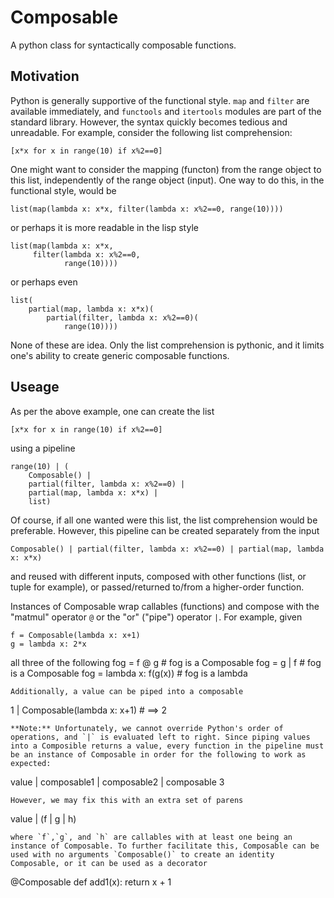# Composable
A python class for syntactically composable functions.

## Motivation
Python is generally supportive of the functional style. `map` and `filter` are available immediately, and `functools` and `itertools` modules are part of the standard library. However, the syntax quickly becomes tedious and unreadable. For example, consider the following list comprehension:
```
[x*x for x in range(10) if x%2==0]
```
One might want to consider the mapping (functon) from the range object to this list, independently of the range object (input). One way to do this, in the functional style, would be
```
list(map(lambda x: x*x, filter(lambda x: x%2==0, range(10))))
```
or perhaps it is more readable in the lisp style
```
list(map(lambda x: x*x,
     filter(lambda x: x%2==0,
            range(10))))
```
or perhaps even
```
list(
    partial(map, lambda x: x*x)(
        partial(filter, lambda x: x%2==0)(
            range(10))))
```
None of these are idea. Only the list comprehension is pythonic, and it limits one's ability to create generic composable functions. 

## Useage
As per the above example, one can create the list
```
[x*x for x in range(10) if x%2==0]
```
using a pipeline
```
range(10) | (
    Composable() |
    partial(filter, lambda x: x%2==0) |
    partial(map, lambda x: x*x) |
    list)
```
Of course, if all one wanted were this list, the list comprehension would be preferable. However, this pipeline can be created separately from the input
```
Composable() | partial(filter, lambda x: x%2==0) | partial(map, lambda x: x*x)
```
and reused with different inputs, composed with other functions (list, or tuple for example), or passed/returned to/from a higher-order function.

Instances of Composable wrap callables (functions) and compose with the "matmul" operator `@` or the "or" ("pipe") operator `|`. For example, given
```
f = Composable(lambda x: x+1)
g = lambda x: 2*x
```
all three of the following 
fog = f @ g             # fog is a Composable
fog = g | f             # fog is a Composable
fog = lambda x: f(g(x)) # fog is a lambda
```
Additionally, a value can be piped into a composable
```
1 | Composable(lambda x: x+1) # ==> 2
```
**Note:** Unfortunately, we cannot override Python's order of operations, and `|` is evaluated left to right. Since piping values into a Composible returns a value, every function in the pipeline must be an instance of Composable in order for the following to work as expected:
```
value | composable1 | composable2 | composable 3
```
However, we may fix this with an extra set of parens
```
value | (f | g | h)
```
where `f`,`g`, and `h` are callables with at least one being an instance of Composable. To further facilitate this, Composable can be used with no arguments `Composable()` to create an identity Composable, or it can be used as a decorator
```
@Composable
def add1(x):
    return x + 1
```

